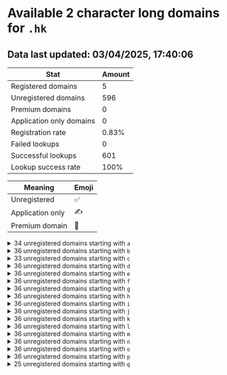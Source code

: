 # Available 2 character long domains for `.hk`

## Data last updated: 03/04/2025, 17:40:06

|Stat|Amount|
|--|--|
|Registered domains|5|
|Unregistered domains|596|
|Premium domains|0|
|Application only domains|0|
|Registration rate|0.83%|
|Failed lookups|0|
|Successful lookups|601|
|Lookup success rate|100%|


|Meaning|Emoji|
|--|--|
|Unregistered|:white_check_mark:|
|Application only|:writing_hand:|
|Premium domain|:gem:|

<details>
<summary>34 unregistered domains starting with <bold><code>a</code></bold></summary>

|Type|Domain|
|--|--|
|:white_check_mark:|`a0.hk`|
|:white_check_mark:|`a1.hk`|
|:white_check_mark:|`a2.hk`|
|:white_check_mark:|`a3.hk`|
|:white_check_mark:|`a4.hk`|
|:white_check_mark:|`a5.hk`|
|:white_check_mark:|`a6.hk`|
|:white_check_mark:|`a7.hk`|
|:white_check_mark:|`a8.hk`|
|:white_check_mark:|`a9.hk`|
|:white_check_mark:|`ac.hk`|
|:white_check_mark:|`ad.hk`|
|:white_check_mark:|`ae.hk`|
|:white_check_mark:|`af.hk`|
|:white_check_mark:|`ag.hk`|
|:white_check_mark:|`ah.hk`|
|:white_check_mark:|`ai.hk`|
|:white_check_mark:|`aj.hk`|
|:white_check_mark:|`ak.hk`|
|:white_check_mark:|`al.hk`|
|:white_check_mark:|`am.hk`|
|:white_check_mark:|`an.hk`|
|:white_check_mark:|`ao.hk`|
|:white_check_mark:|`ap.hk`|
|:white_check_mark:|`aq.hk`|
|:white_check_mark:|`ar.hk`|
|:white_check_mark:|`as.hk`|
|:white_check_mark:|`at.hk`|
|:white_check_mark:|`au.hk`|
|:white_check_mark:|`av.hk`|
|:white_check_mark:|`aw.hk`|
|:white_check_mark:|`ax.hk`|
|:white_check_mark:|`ay.hk`|
|:white_check_mark:|`az.hk`|
</details>
<details>
<summary>36 unregistered domains starting with <bold><code>b</code></bold></summary>

|Type|Domain|
|--|--|
|:white_check_mark:|`b0.hk`|
|:white_check_mark:|`b1.hk`|
|:white_check_mark:|`b2.hk`|
|:white_check_mark:|`b3.hk`|
|:white_check_mark:|`b4.hk`|
|:white_check_mark:|`b5.hk`|
|:white_check_mark:|`b6.hk`|
|:white_check_mark:|`b7.hk`|
|:white_check_mark:|`b8.hk`|
|:white_check_mark:|`b9.hk`|
|:white_check_mark:|`ba.hk`|
|:white_check_mark:|`bb.hk`|
|:white_check_mark:|`bc.hk`|
|:white_check_mark:|`bd.hk`|
|:white_check_mark:|`be.hk`|
|:white_check_mark:|`bf.hk`|
|:white_check_mark:|`bg.hk`|
|:white_check_mark:|`bh.hk`|
|:white_check_mark:|`bi.hk`|
|:white_check_mark:|`bj.hk`|
|:white_check_mark:|`bk.hk`|
|:white_check_mark:|`bl.hk`|
|:white_check_mark:|`bm.hk`|
|:white_check_mark:|`bn.hk`|
|:white_check_mark:|`bo.hk`|
|:white_check_mark:|`bp.hk`|
|:white_check_mark:|`bq.hk`|
|:white_check_mark:|`br.hk`|
|:white_check_mark:|`bs.hk`|
|:white_check_mark:|`bt.hk`|
|:white_check_mark:|`bu.hk`|
|:white_check_mark:|`bv.hk`|
|:white_check_mark:|`bw.hk`|
|:white_check_mark:|`bx.hk`|
|:white_check_mark:|`by.hk`|
|:white_check_mark:|`bz.hk`|
</details>
<details>
<summary>33 unregistered domains starting with <bold><code>c</code></bold></summary>

|Type|Domain|
|--|--|
|:white_check_mark:|`c0.hk`|
|:white_check_mark:|`c1.hk`|
|:white_check_mark:|`c2.hk`|
|:white_check_mark:|`c3.hk`|
|:white_check_mark:|`c4.hk`|
|:white_check_mark:|`c5.hk`|
|:white_check_mark:|`c6.hk`|
|:white_check_mark:|`c7.hk`|
|:white_check_mark:|`c8.hk`|
|:white_check_mark:|`c9.hk`|
|:white_check_mark:|`ca.hk`|
|:white_check_mark:|`cb.hk`|
|:white_check_mark:|`cc.hk`|
|:white_check_mark:|`cd.hk`|
|:white_check_mark:|`ce.hk`|
|:white_check_mark:|`cf.hk`|
|:white_check_mark:|`cg.hk`|
|:white_check_mark:|`ch.hk`|
|:white_check_mark:|`ci.hk`|
|:white_check_mark:|`cj.hk`|
|:white_check_mark:|`ck.hk`|
|:white_check_mark:|`cl.hk`|
|:white_check_mark:|`cm.hk`|
|:white_check_mark:|`cn.hk`|
|:white_check_mark:|`co.hk`|
|:white_check_mark:|`cr.hk`|
|:white_check_mark:|`ct.hk`|
|:white_check_mark:|`cu.hk`|
|:white_check_mark:|`cv.hk`|
|:white_check_mark:|`cw.hk`|
|:white_check_mark:|`cx.hk`|
|:white_check_mark:|`cy.hk`|
|:white_check_mark:|`cz.hk`|
</details>
<details>
<summary>36 unregistered domains starting with <bold><code>d</code></bold></summary>

|Type|Domain|
|--|--|
|:white_check_mark:|`d0.hk`|
|:white_check_mark:|`d1.hk`|
|:white_check_mark:|`d2.hk`|
|:white_check_mark:|`d3.hk`|
|:white_check_mark:|`d4.hk`|
|:white_check_mark:|`d5.hk`|
|:white_check_mark:|`d6.hk`|
|:white_check_mark:|`d7.hk`|
|:white_check_mark:|`d8.hk`|
|:white_check_mark:|`d9.hk`|
|:white_check_mark:|`da.hk`|
|:white_check_mark:|`db.hk`|
|:white_check_mark:|`dc.hk`|
|:white_check_mark:|`dd.hk`|
|:white_check_mark:|`de.hk`|
|:white_check_mark:|`df.hk`|
|:white_check_mark:|`dg.hk`|
|:white_check_mark:|`dh.hk`|
|:white_check_mark:|`di.hk`|
|:white_check_mark:|`dj.hk`|
|:white_check_mark:|`dk.hk`|
|:white_check_mark:|`dl.hk`|
|:white_check_mark:|`dm.hk`|
|:white_check_mark:|`dn.hk`|
|:white_check_mark:|`do.hk`|
|:white_check_mark:|`dp.hk`|
|:white_check_mark:|`dq.hk`|
|:white_check_mark:|`dr.hk`|
|:white_check_mark:|`ds.hk`|
|:white_check_mark:|`dt.hk`|
|:white_check_mark:|`du.hk`|
|:white_check_mark:|`dv.hk`|
|:white_check_mark:|`dw.hk`|
|:white_check_mark:|`dx.hk`|
|:white_check_mark:|`dy.hk`|
|:white_check_mark:|`dz.hk`|
</details>
<details>
<summary>36 unregistered domains starting with <bold><code>e</code></bold></summary>

|Type|Domain|
|--|--|
|:white_check_mark:|`e0.hk`|
|:white_check_mark:|`e1.hk`|
|:white_check_mark:|`e2.hk`|
|:white_check_mark:|`e3.hk`|
|:white_check_mark:|`e4.hk`|
|:white_check_mark:|`e5.hk`|
|:white_check_mark:|`e6.hk`|
|:white_check_mark:|`e7.hk`|
|:white_check_mark:|`e8.hk`|
|:white_check_mark:|`e9.hk`|
|:white_check_mark:|`ea.hk`|
|:white_check_mark:|`eb.hk`|
|:white_check_mark:|`ec.hk`|
|:white_check_mark:|`ed.hk`|
|:white_check_mark:|`ee.hk`|
|:white_check_mark:|`ef.hk`|
|:white_check_mark:|`eg.hk`|
|:white_check_mark:|`eh.hk`|
|:white_check_mark:|`ei.hk`|
|:white_check_mark:|`ej.hk`|
|:white_check_mark:|`ek.hk`|
|:white_check_mark:|`el.hk`|
|:white_check_mark:|`em.hk`|
|:white_check_mark:|`en.hk`|
|:white_check_mark:|`eo.hk`|
|:white_check_mark:|`ep.hk`|
|:white_check_mark:|`eq.hk`|
|:white_check_mark:|`er.hk`|
|:white_check_mark:|`es.hk`|
|:white_check_mark:|`et.hk`|
|:white_check_mark:|`eu.hk`|
|:white_check_mark:|`ev.hk`|
|:white_check_mark:|`ew.hk`|
|:white_check_mark:|`ex.hk`|
|:white_check_mark:|`ey.hk`|
|:white_check_mark:|`ez.hk`|
</details>
<details>
<summary>36 unregistered domains starting with <bold><code>f</code></bold></summary>

|Type|Domain|
|--|--|
|:white_check_mark:|`f0.hk`|
|:white_check_mark:|`f1.hk`|
|:white_check_mark:|`f2.hk`|
|:white_check_mark:|`f3.hk`|
|:white_check_mark:|`f4.hk`|
|:white_check_mark:|`f5.hk`|
|:white_check_mark:|`f6.hk`|
|:white_check_mark:|`f7.hk`|
|:white_check_mark:|`f8.hk`|
|:white_check_mark:|`f9.hk`|
|:white_check_mark:|`fa.hk`|
|:white_check_mark:|`fb.hk`|
|:white_check_mark:|`fc.hk`|
|:white_check_mark:|`fd.hk`|
|:white_check_mark:|`fe.hk`|
|:white_check_mark:|`ff.hk`|
|:white_check_mark:|`fg.hk`|
|:white_check_mark:|`fh.hk`|
|:white_check_mark:|`fi.hk`|
|:white_check_mark:|`fj.hk`|
|:white_check_mark:|`fk.hk`|
|:white_check_mark:|`fl.hk`|
|:white_check_mark:|`fm.hk`|
|:white_check_mark:|`fn.hk`|
|:white_check_mark:|`fo.hk`|
|:white_check_mark:|`fp.hk`|
|:white_check_mark:|`fq.hk`|
|:white_check_mark:|`fr.hk`|
|:white_check_mark:|`fs.hk`|
|:white_check_mark:|`ft.hk`|
|:white_check_mark:|`fu.hk`|
|:white_check_mark:|`fv.hk`|
|:white_check_mark:|`fw.hk`|
|:white_check_mark:|`fx.hk`|
|:white_check_mark:|`fy.hk`|
|:white_check_mark:|`fz.hk`|
</details>
<details>
<summary>36 unregistered domains starting with <bold><code>g</code></bold></summary>

|Type|Domain|
|--|--|
|:white_check_mark:|`g0.hk`|
|:white_check_mark:|`g1.hk`|
|:white_check_mark:|`g2.hk`|
|:white_check_mark:|`g3.hk`|
|:white_check_mark:|`g4.hk`|
|:white_check_mark:|`g5.hk`|
|:white_check_mark:|`g6.hk`|
|:white_check_mark:|`g7.hk`|
|:white_check_mark:|`g8.hk`|
|:white_check_mark:|`g9.hk`|
|:white_check_mark:|`ga.hk`|
|:white_check_mark:|`gb.hk`|
|:white_check_mark:|`gc.hk`|
|:white_check_mark:|`gd.hk`|
|:white_check_mark:|`ge.hk`|
|:white_check_mark:|`gf.hk`|
|:white_check_mark:|`gg.hk`|
|:white_check_mark:|`gh.hk`|
|:white_check_mark:|`gi.hk`|
|:white_check_mark:|`gj.hk`|
|:white_check_mark:|`gk.hk`|
|:white_check_mark:|`gl.hk`|
|:white_check_mark:|`gm.hk`|
|:white_check_mark:|`gn.hk`|
|:white_check_mark:|`go.hk`|
|:white_check_mark:|`gp.hk`|
|:white_check_mark:|`gq.hk`|
|:white_check_mark:|`gr.hk`|
|:white_check_mark:|`gs.hk`|
|:white_check_mark:|`gt.hk`|
|:white_check_mark:|`gu.hk`|
|:white_check_mark:|`gv.hk`|
|:white_check_mark:|`gw.hk`|
|:white_check_mark:|`gx.hk`|
|:white_check_mark:|`gy.hk`|
|:white_check_mark:|`gz.hk`|
</details>
<details>
<summary>36 unregistered domains starting with <bold><code>h</code></bold></summary>

|Type|Domain|
|--|--|
|:white_check_mark:|`h0.hk`|
|:white_check_mark:|`h1.hk`|
|:white_check_mark:|`h2.hk`|
|:white_check_mark:|`h3.hk`|
|:white_check_mark:|`h4.hk`|
|:white_check_mark:|`h5.hk`|
|:white_check_mark:|`h6.hk`|
|:white_check_mark:|`h7.hk`|
|:white_check_mark:|`h8.hk`|
|:white_check_mark:|`h9.hk`|
|:white_check_mark:|`ha.hk`|
|:white_check_mark:|`hb.hk`|
|:white_check_mark:|`hc.hk`|
|:white_check_mark:|`hd.hk`|
|:white_check_mark:|`he.hk`|
|:white_check_mark:|`hf.hk`|
|:white_check_mark:|`hg.hk`|
|:white_check_mark:|`hh.hk`|
|:white_check_mark:|`hi.hk`|
|:white_check_mark:|`hj.hk`|
|:white_check_mark:|`hk.hk`|
|:white_check_mark:|`hl.hk`|
|:white_check_mark:|`hm.hk`|
|:white_check_mark:|`hn.hk`|
|:white_check_mark:|`ho.hk`|
|:white_check_mark:|`hp.hk`|
|:white_check_mark:|`hq.hk`|
|:white_check_mark:|`hr.hk`|
|:white_check_mark:|`hs.hk`|
|:white_check_mark:|`ht.hk`|
|:white_check_mark:|`hu.hk`|
|:white_check_mark:|`hv.hk`|
|:white_check_mark:|`hw.hk`|
|:white_check_mark:|`hx.hk`|
|:white_check_mark:|`hy.hk`|
|:white_check_mark:|`hz.hk`|
</details>
<details>
<summary>36 unregistered domains starting with <bold><code>i</code></bold></summary>

|Type|Domain|
|--|--|
|:white_check_mark:|`i0.hk`|
|:white_check_mark:|`i1.hk`|
|:white_check_mark:|`i2.hk`|
|:white_check_mark:|`i3.hk`|
|:white_check_mark:|`i4.hk`|
|:white_check_mark:|`i5.hk`|
|:white_check_mark:|`i6.hk`|
|:white_check_mark:|`i7.hk`|
|:white_check_mark:|`i8.hk`|
|:white_check_mark:|`i9.hk`|
|:white_check_mark:|`ia.hk`|
|:white_check_mark:|`ib.hk`|
|:white_check_mark:|`ic.hk`|
|:white_check_mark:|`id.hk`|
|:white_check_mark:|`ie.hk`|
|:white_check_mark:|`if.hk`|
|:white_check_mark:|`ig.hk`|
|:white_check_mark:|`ih.hk`|
|:white_check_mark:|`ii.hk`|
|:white_check_mark:|`ij.hk`|
|:white_check_mark:|`ik.hk`|
|:white_check_mark:|`il.hk`|
|:white_check_mark:|`im.hk`|
|:white_check_mark:|`in.hk`|
|:white_check_mark:|`io.hk`|
|:white_check_mark:|`ip.hk`|
|:white_check_mark:|`iq.hk`|
|:white_check_mark:|`ir.hk`|
|:white_check_mark:|`is.hk`|
|:white_check_mark:|`it.hk`|
|:white_check_mark:|`iu.hk`|
|:white_check_mark:|`iv.hk`|
|:white_check_mark:|`iw.hk`|
|:white_check_mark:|`ix.hk`|
|:white_check_mark:|`iy.hk`|
|:white_check_mark:|`iz.hk`|
</details>
<details>
<summary>36 unregistered domains starting with <bold><code>j</code></bold></summary>

|Type|Domain|
|--|--|
|:white_check_mark:|`j0.hk`|
|:white_check_mark:|`j1.hk`|
|:white_check_mark:|`j2.hk`|
|:white_check_mark:|`j3.hk`|
|:white_check_mark:|`j4.hk`|
|:white_check_mark:|`j5.hk`|
|:white_check_mark:|`j6.hk`|
|:white_check_mark:|`j7.hk`|
|:white_check_mark:|`j8.hk`|
|:white_check_mark:|`j9.hk`|
|:white_check_mark:|`ja.hk`|
|:white_check_mark:|`jb.hk`|
|:white_check_mark:|`jc.hk`|
|:white_check_mark:|`jd.hk`|
|:white_check_mark:|`je.hk`|
|:white_check_mark:|`jf.hk`|
|:white_check_mark:|`jg.hk`|
|:white_check_mark:|`jh.hk`|
|:white_check_mark:|`ji.hk`|
|:white_check_mark:|`jj.hk`|
|:white_check_mark:|`jk.hk`|
|:white_check_mark:|`jl.hk`|
|:white_check_mark:|`jm.hk`|
|:white_check_mark:|`jn.hk`|
|:white_check_mark:|`jo.hk`|
|:white_check_mark:|`jp.hk`|
|:white_check_mark:|`jq.hk`|
|:white_check_mark:|`jr.hk`|
|:white_check_mark:|`js.hk`|
|:white_check_mark:|`jt.hk`|
|:white_check_mark:|`ju.hk`|
|:white_check_mark:|`jv.hk`|
|:white_check_mark:|`jw.hk`|
|:white_check_mark:|`jx.hk`|
|:white_check_mark:|`jy.hk`|
|:white_check_mark:|`jz.hk`|
</details>
<details>
<summary>36 unregistered domains starting with <bold><code>k</code></bold></summary>

|Type|Domain|
|--|--|
|:white_check_mark:|`k0.hk`|
|:white_check_mark:|`k1.hk`|
|:white_check_mark:|`k2.hk`|
|:white_check_mark:|`k3.hk`|
|:white_check_mark:|`k4.hk`|
|:white_check_mark:|`k5.hk`|
|:white_check_mark:|`k6.hk`|
|:white_check_mark:|`k7.hk`|
|:white_check_mark:|`k8.hk`|
|:white_check_mark:|`k9.hk`|
|:white_check_mark:|`ka.hk`|
|:white_check_mark:|`kb.hk`|
|:white_check_mark:|`kc.hk`|
|:white_check_mark:|`kd.hk`|
|:white_check_mark:|`ke.hk`|
|:white_check_mark:|`kf.hk`|
|:white_check_mark:|`kg.hk`|
|:white_check_mark:|`kh.hk`|
|:white_check_mark:|`ki.hk`|
|:white_check_mark:|`kj.hk`|
|:white_check_mark:|`kk.hk`|
|:white_check_mark:|`kl.hk`|
|:white_check_mark:|`km.hk`|
|:white_check_mark:|`kn.hk`|
|:white_check_mark:|`ko.hk`|
|:white_check_mark:|`kp.hk`|
|:white_check_mark:|`kq.hk`|
|:white_check_mark:|`kr.hk`|
|:white_check_mark:|`ks.hk`|
|:white_check_mark:|`kt.hk`|
|:white_check_mark:|`ku.hk`|
|:white_check_mark:|`kv.hk`|
|:white_check_mark:|`kw.hk`|
|:white_check_mark:|`kx.hk`|
|:white_check_mark:|`ky.hk`|
|:white_check_mark:|`kz.hk`|
</details>
<details>
<summary>36 unregistered domains starting with <bold><code>l</code></bold></summary>

|Type|Domain|
|--|--|
|:white_check_mark:|`l0.hk`|
|:white_check_mark:|`l1.hk`|
|:white_check_mark:|`l2.hk`|
|:white_check_mark:|`l3.hk`|
|:white_check_mark:|`l4.hk`|
|:white_check_mark:|`l5.hk`|
|:white_check_mark:|`l6.hk`|
|:white_check_mark:|`l7.hk`|
|:white_check_mark:|`l8.hk`|
|:white_check_mark:|`l9.hk`|
|:white_check_mark:|`la.hk`|
|:white_check_mark:|`lb.hk`|
|:white_check_mark:|`lc.hk`|
|:white_check_mark:|`ld.hk`|
|:white_check_mark:|`le.hk`|
|:white_check_mark:|`lf.hk`|
|:white_check_mark:|`lg.hk`|
|:white_check_mark:|`lh.hk`|
|:white_check_mark:|`li.hk`|
|:white_check_mark:|`lj.hk`|
|:white_check_mark:|`lk.hk`|
|:white_check_mark:|`ll.hk`|
|:white_check_mark:|`lm.hk`|
|:white_check_mark:|`ln.hk`|
|:white_check_mark:|`lo.hk`|
|:white_check_mark:|`lp.hk`|
|:white_check_mark:|`lq.hk`|
|:white_check_mark:|`lr.hk`|
|:white_check_mark:|`ls.hk`|
|:white_check_mark:|`lt.hk`|
|:white_check_mark:|`lu.hk`|
|:white_check_mark:|`lv.hk`|
|:white_check_mark:|`lw.hk`|
|:white_check_mark:|`lx.hk`|
|:white_check_mark:|`ly.hk`|
|:white_check_mark:|`lz.hk`|
</details>
<details>
<summary>36 unregistered domains starting with <bold><code>m</code></bold></summary>

|Type|Domain|
|--|--|
|:white_check_mark:|`m0.hk`|
|:white_check_mark:|`m1.hk`|
|:white_check_mark:|`m2.hk`|
|:white_check_mark:|`m3.hk`|
|:white_check_mark:|`m4.hk`|
|:white_check_mark:|`m5.hk`|
|:white_check_mark:|`m6.hk`|
|:white_check_mark:|`m7.hk`|
|:white_check_mark:|`m8.hk`|
|:white_check_mark:|`m9.hk`|
|:white_check_mark:|`ma.hk`|
|:white_check_mark:|`mb.hk`|
|:white_check_mark:|`mc.hk`|
|:white_check_mark:|`md.hk`|
|:white_check_mark:|`me.hk`|
|:white_check_mark:|`mf.hk`|
|:white_check_mark:|`mg.hk`|
|:white_check_mark:|`mh.hk`|
|:white_check_mark:|`mi.hk`|
|:white_check_mark:|`mj.hk`|
|:white_check_mark:|`mk.hk`|
|:white_check_mark:|`ml.hk`|
|:white_check_mark:|`mm.hk`|
|:white_check_mark:|`mn.hk`|
|:white_check_mark:|`mo.hk`|
|:white_check_mark:|`mp.hk`|
|:white_check_mark:|`mq.hk`|
|:white_check_mark:|`mr.hk`|
|:white_check_mark:|`ms.hk`|
|:white_check_mark:|`mt.hk`|
|:white_check_mark:|`mu.hk`|
|:white_check_mark:|`mv.hk`|
|:white_check_mark:|`mw.hk`|
|:white_check_mark:|`mx.hk`|
|:white_check_mark:|`my.hk`|
|:white_check_mark:|`mz.hk`|
</details>
<details>
<summary>36 unregistered domains starting with <bold><code>n</code></bold></summary>

|Type|Domain|
|--|--|
|:white_check_mark:|`n0.hk`|
|:white_check_mark:|`n1.hk`|
|:white_check_mark:|`n2.hk`|
|:white_check_mark:|`n3.hk`|
|:white_check_mark:|`n4.hk`|
|:white_check_mark:|`n5.hk`|
|:white_check_mark:|`n6.hk`|
|:white_check_mark:|`n7.hk`|
|:white_check_mark:|`n8.hk`|
|:white_check_mark:|`n9.hk`|
|:white_check_mark:|`na.hk`|
|:white_check_mark:|`nb.hk`|
|:white_check_mark:|`nc.hk`|
|:white_check_mark:|`nd.hk`|
|:white_check_mark:|`ne.hk`|
|:white_check_mark:|`nf.hk`|
|:white_check_mark:|`ng.hk`|
|:white_check_mark:|`nh.hk`|
|:white_check_mark:|`ni.hk`|
|:white_check_mark:|`nj.hk`|
|:white_check_mark:|`nk.hk`|
|:white_check_mark:|`nl.hk`|
|:white_check_mark:|`nm.hk`|
|:white_check_mark:|`nn.hk`|
|:white_check_mark:|`no.hk`|
|:white_check_mark:|`np.hk`|
|:white_check_mark:|`nq.hk`|
|:white_check_mark:|`nr.hk`|
|:white_check_mark:|`ns.hk`|
|:white_check_mark:|`nt.hk`|
|:white_check_mark:|`nu.hk`|
|:white_check_mark:|`nv.hk`|
|:white_check_mark:|`nw.hk`|
|:white_check_mark:|`nx.hk`|
|:white_check_mark:|`ny.hk`|
|:white_check_mark:|`nz.hk`|
</details>
<details>
<summary>36 unregistered domains starting with <bold><code>o</code></bold></summary>

|Type|Domain|
|--|--|
|:white_check_mark:|`o0.hk`|
|:white_check_mark:|`o1.hk`|
|:white_check_mark:|`o2.hk`|
|:white_check_mark:|`o3.hk`|
|:white_check_mark:|`o4.hk`|
|:white_check_mark:|`o5.hk`|
|:white_check_mark:|`o6.hk`|
|:white_check_mark:|`o7.hk`|
|:white_check_mark:|`o8.hk`|
|:white_check_mark:|`o9.hk`|
|:white_check_mark:|`oa.hk`|
|:white_check_mark:|`ob.hk`|
|:white_check_mark:|`oc.hk`|
|:white_check_mark:|`od.hk`|
|:white_check_mark:|`oe.hk`|
|:white_check_mark:|`of.hk`|
|:white_check_mark:|`og.hk`|
|:white_check_mark:|`oh.hk`|
|:white_check_mark:|`oi.hk`|
|:white_check_mark:|`oj.hk`|
|:white_check_mark:|`ok.hk`|
|:white_check_mark:|`ol.hk`|
|:white_check_mark:|`om.hk`|
|:white_check_mark:|`on.hk`|
|:white_check_mark:|`oo.hk`|
|:white_check_mark:|`op.hk`|
|:white_check_mark:|`oq.hk`|
|:white_check_mark:|`or.hk`|
|:white_check_mark:|`os.hk`|
|:white_check_mark:|`ot.hk`|
|:white_check_mark:|`ou.hk`|
|:white_check_mark:|`ov.hk`|
|:white_check_mark:|`ow.hk`|
|:white_check_mark:|`ox.hk`|
|:white_check_mark:|`oy.hk`|
|:white_check_mark:|`oz.hk`|
</details>
<details>
<summary>36 unregistered domains starting with <bold><code>p</code></bold></summary>

|Type|Domain|
|--|--|
|:white_check_mark:|`p0.hk`|
|:white_check_mark:|`p1.hk`|
|:white_check_mark:|`p2.hk`|
|:white_check_mark:|`p3.hk`|
|:white_check_mark:|`p4.hk`|
|:white_check_mark:|`p5.hk`|
|:white_check_mark:|`p6.hk`|
|:white_check_mark:|`p7.hk`|
|:white_check_mark:|`p8.hk`|
|:white_check_mark:|`p9.hk`|
|:white_check_mark:|`pa.hk`|
|:white_check_mark:|`pb.hk`|
|:white_check_mark:|`pc.hk`|
|:white_check_mark:|`pd.hk`|
|:white_check_mark:|`pe.hk`|
|:white_check_mark:|`pf.hk`|
|:white_check_mark:|`pg.hk`|
|:white_check_mark:|`ph.hk`|
|:white_check_mark:|`pi.hk`|
|:white_check_mark:|`pj.hk`|
|:white_check_mark:|`pk.hk`|
|:white_check_mark:|`pl.hk`|
|:white_check_mark:|`pm.hk`|
|:white_check_mark:|`pn.hk`|
|:white_check_mark:|`po.hk`|
|:white_check_mark:|`pp.hk`|
|:white_check_mark:|`pq.hk`|
|:white_check_mark:|`pr.hk`|
|:white_check_mark:|`ps.hk`|
|:white_check_mark:|`pt.hk`|
|:white_check_mark:|`pu.hk`|
|:white_check_mark:|`pv.hk`|
|:white_check_mark:|`pw.hk`|
|:white_check_mark:|`px.hk`|
|:white_check_mark:|`py.hk`|
|:white_check_mark:|`pz.hk`|
</details>
<details>
<summary>25 unregistered domains starting with <bold><code>q</code></bold></summary>

|Type|Domain|
|--|--|
|:white_check_mark:|`qa.hk`|
|:white_check_mark:|`qb.hk`|
|:white_check_mark:|`qc.hk`|
|:white_check_mark:|`qd.hk`|
|:white_check_mark:|`qe.hk`|
|:white_check_mark:|`qf.hk`|
|:white_check_mark:|`qg.hk`|
|:white_check_mark:|`qh.hk`|
|:white_check_mark:|`qi.hk`|
|:white_check_mark:|`qj.hk`|
|:white_check_mark:|`qk.hk`|
|:white_check_mark:|`ql.hk`|
|:white_check_mark:|`qm.hk`|
|:white_check_mark:|`qn.hk`|
|:white_check_mark:|`qo.hk`|
|:white_check_mark:|`qp.hk`|
|:white_check_mark:|`qq.hk`|
|:white_check_mark:|`qr.hk`|
|:white_check_mark:|`qs.hk`|
|:white_check_mark:|`qt.hk`|
|:white_check_mark:|`qu.hk`|
|:white_check_mark:|`qv.hk`|
|:white_check_mark:|`qw.hk`|
|:white_check_mark:|`qx.hk`|
|:white_check_mark:|`qy.hk`|
</details>